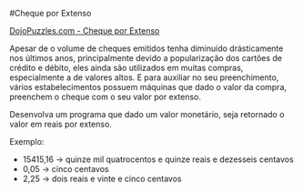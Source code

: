 #Cheque por Extenso

[DojoPuzzles.com - Cheque por Extenso](http://dojopuzzles.com/problemas/exibe/cheque-por-extenso/)

Apesar de o volume de cheques emitidos tenha diminuído drásticamente nos últimos anos, principalmente devido a popularização dos cartões de crédito e débito, eles ainda são utilizados em muitas compras, especialmente a de valores altos. E para auxiliar no seu preenchimento, vários estabelecimentos possuem máquinas que dado o valor da compra, preenchem o cheque com o seu valor por extenso.

Desenvolva um programa que dado um valor monetário, seja retornado o valor em reais por extenso.

Exemplo:
- 15415,16 -> quinze mil quatrocentos e quinze reais e dezesseis centavos
- 0,05 -> cinco centavos
- 2,25 -> dois reais e vinte e cinco centavos
